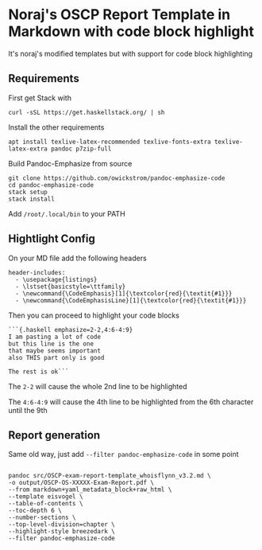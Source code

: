 # Noraj's OSCP Report Template in Markdown with code block highlight
It's noraj's modified templates but with support for code block highlighting

## Requirements
First get Stack with

`curl -sSL https://get.haskellstack.org/ | sh`

Install the other requirements

`apt install texlive-latex-recommended texlive-fonts-extra texlive-latex-extra pandoc p7zip-full`

Build Pandoc-Emphasize from source

```
git clone https://github.com/owickstrom/pandoc-emphasize-code
cd pandoc-emphasize-code
stack setup
stack install
```

Add `/root/.local/bin` to your PATH

## Hightlight Config

On your MD file add the following headers
```
header-includes:
  - \usepackage{listings}
  - \lstset{basicstyle=\ttfamily}
  - \newcommand{\CodeEmphasis}[1]{\textcolor{red}{\textit{#1}}}
  - \newcommand{\CodeEmphasisLine}[1]{\textcolor{red}{\textit{#1}}}
```

Then you can proceed to highlight your code blocks

```
```{.haskell emphasize=2-2,4:6-4:9}
I am pasting a lot of code
but this line is the one
that maybe seems important
also THIS part only is good

The rest is ok```

```

The `2-2` will cause the whole 2nd line to be highlighted

The `4:6-4:9` will cause the 4th line to be highlighted from the 6th character until the 9th




## Report generation

Same old way, just add `--filter pandoc-emphasize-code` in some point

```

pandoc src/OSCP-exam-report-template_whoisflynn_v3.2.md \
-o output/OSCP-OS-XXXXX-Exam-Report.pdf \
--from markdown+yaml_metadata_block+raw_html \
--template eisvogel \
--table-of-contents \
--toc-depth 6 \
--number-sections \
--top-level-division=chapter \
--highlight-style breezedark \
--filter pandoc-emphasize-code

```
